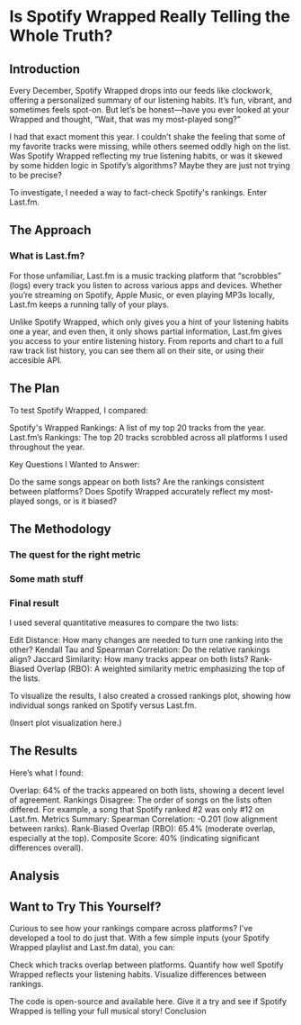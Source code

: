 # Is Spotify Wrapped Really Telling the Whole Truth?

## Introduction

Every December, Spotify Wrapped drops into our feeds like clockwork,
offering a personalized summary of our listening habits.
It’s fun, vibrant, and sometimes feels spot-on.
But let’s be honest—have you ever looked at your Wrapped and thought,
“Wait, that was my most-played song?”

I had that exact moment this year.
I couldn’t shake the feeling that some of my favorite tracks were missing,
while others seemed oddly high on the list.
Was Spotify Wrapped reflecting my true listening habits,
or was it skewed by some hidden logic in Spotify’s algorithms?
Maybe they are just not trying to be precise?

To investigate, I needed a way to fact-check Spotify's rankings. Enter Last.fm.

## The Approach

### What is Last.fm?

For those unfamiliar,
Last.fm is a music tracking platform
that “scrobbles” (logs) every track you listen to across various apps and devices.
Whether you’re streaming on Spotify, Apple Music,
or even playing MP3s locally, Last.fm keeps a running tally of your plays.

Unlike Spotify Wrapped,
which only gives you a hint of your listening habits one a year,
and even then, it only shows partial information,
Last.fm gives you access to your entire listening history.
From reports and chart to a full raw track list history,
you can see them all on their site, or using their accesible API.

## The Plan

To test Spotify Wrapped, I compared:

Spotify's Wrapped Rankings: A list of my top 20 tracks from the year.
Last.fm’s Rankings:
The top 20 tracks scrobbled across all platforms I used throughout the year.

Key Questions I Wanted to Answer:

Do the same songs appear on both lists?
Are the rankings consistent between platforms?
Does Spotify Wrapped accurately reflect my most-played songs, or is it biased?

## The Methodology

### The quest for the right metric

<!--TODO: add this-->

### Some math stuff

<!--TODO: add this-->

### Final result

I used several quantitative measures to compare the two lists:

Edit Distance: How many changes are needed to turn one ranking into the other?
Kendall Tau and Spearman Correlation: Do the relative rankings align?
Jaccard Similarity: How many tracks appear on both lists?
Rank-Biased Overlap (RBO): A weighted similarity metric
emphasizing the top of the lists.

To visualize the results,
I also created a crossed rankings plot,
showing how individual songs ranked on Spotify versus Last.fm.

(Insert plot visualization here.)

## The Results

Here’s what I found:

Overlap: 64% of the tracks appeared on both lists, showing a decent level of agreement.
Rankings Disagree: The order of songs on the lists often differed.
For example, a song that Spotify ranked #2 was only #12 on Last.fm.
Metrics Summary:
Spearman Correlation: -0.201 (low alignment between ranks).
Rank-Biased Overlap (RBO): 65.4% (moderate overlap, especially at the top).
Composite Score: 40% (indicating significant differences overall).

## Analysis

<!--TODO: add this-->

## Want to Try This Yourself?

Curious to see how your rankings compare across platforms?
I’ve developed a tool to do just that.
With a few simple inputs (your Spotify Wrapped playlist and Last.fm data), you can:

Check which tracks overlap between platforms.
Quantify how well Spotify Wrapped reflects your listening habits.
Visualize differences between rankings.

The code is open-source and available here.
Give it a try and see if Spotify Wrapped is telling your full musical story!
Conclusion
